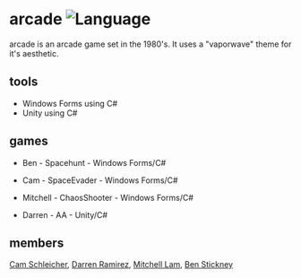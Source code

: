# arcade ![Language](https://img.shields.io/badge/language-C%23-orange.svg)

arcade is an arcade game set in the 1980's. It uses a "vaporwave" theme for it's aesthetic.

## tools

* Windows Forms using C#
* Unity using C#

## games

* Ben - Spacehunt - Windows Forms/C#

* Cam - SpaceEvader - Windows Forms/C#

* Mitchell - ChaosShooter - Windows Forms/C#

* Darren - AA - Unity/C#

## members
[Cam Schleicher](https://github.com/camschleicher), [Darren Ramirez](https://github.com/DarrenRamirez), [Mitchell Lam](https://github.com/Mitchell7583), [Ben Stickney](https://github.com/benstick)
